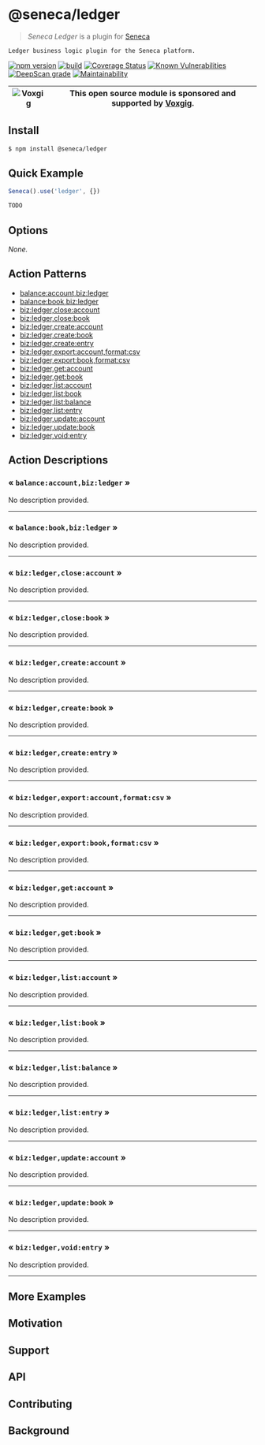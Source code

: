 # @seneca/ledger

> _Seneca Ledger_ is a plugin for [Seneca](http://senecajs.org)

    Ledger business logic plugin for the Seneca platform.

[![npm version](https://img.shields.io/npm/v/@seneca/ledger.svg)](https://npmjs.com/package/@seneca/ledger)
[![build](https://github.com/senecajs/seneca-ledger/actions/workflows/build.yml/badge.svg)](https://github.com/senecajs/seneca-ledger/actions/workflows/build.yml)
[![Coverage Status](https://coveralls.io/repos/github/senecajs/seneca-ledger/badge.svg?branch=main)](https://coveralls.io/github/senecajs/seneca-ledger?branch=main)
[![Known Vulnerabilities](https://snyk.io/test/github/senecajs/seneca-ledger/badge.svg)](https://snyk.io/test/github/senecajs/seneca-ledger)
[![DeepScan grade](https://deepscan.io/api/teams/5016/projects/20872/branches/581541/badge/grade.svg)](https://deepscan.io/dashboard#view=project&tid=5016&pid=20872&bid=581541)
[![Maintainability](https://api.codeclimate.com/v1/badges/8242b80adb8acb685afd/maintainability)](https://codeclimate.com/github/senecajs/seneca-ledger/maintainability)

| ![Voxgig](https://www.voxgig.com/res/img/vgt01r.png) | This open source module is sponsored and supported by [Voxgig](https://www.voxgig.com). |
| ---------------------------------------------------- | --------------------------------------------------------------------------------------- |

## Install

```sh
$ npm install @seneca/ledger
```

## Quick Example

```js
Seneca().use('ledger', {})

TODO
```

<!--START:options-->

## Options

_None._

<!--END:options-->

<!--START:action-list-->


## Action Patterns

* [balance:account,biz:ledger](#-balanceaccountbizledger-)
* [balance:book,biz:ledger](#-balancebookbizledger-)
* [biz:ledger,close:account](#-bizledgercloseaccount-)
* [biz:ledger,close:book](#-bizledgerclosebook-)
* [biz:ledger,create:account](#-bizledgercreateaccount-)
* [biz:ledger,create:book](#-bizledgercreatebook-)
* [biz:ledger,create:entry](#-bizledgercreateentry-)
* [biz:ledger,export:account,format:csv](#-bizledgerexportaccountformatcsv-)
* [biz:ledger,export:book,format:csv](#-bizledgerexportbookformatcsv-)
* [biz:ledger,get:account](#-bizledgergetaccount-)
* [biz:ledger,get:book](#-bizledgergetbook-)
* [biz:ledger,list:account](#-bizledgerlistaccount-)
* [biz:ledger,list:book](#-bizledgerlistbook-)
* [biz:ledger,list:balance](#-bizledgerlistbalance-)
* [biz:ledger,list:entry](#-bizledgerlistentry-)
* [biz:ledger,update:account](#-bizledgerupdateaccount-)
* [biz:ledger,update:book](#-bizledgerupdatebook-)
* [biz:ledger,void:entry](#-bizledgervoidentry-)


<!--END:action-list-->

<!--START:action-desc-->


## Action Descriptions

### &laquo; `balance:account,biz:ledger` &raquo;

No description provided.



----------
### &laquo; `balance:book,biz:ledger` &raquo;

No description provided.



----------
### &laquo; `biz:ledger,close:account` &raquo;

No description provided.



----------
### &laquo; `biz:ledger,close:book` &raquo;

No description provided.



----------
### &laquo; `biz:ledger,create:account` &raquo;

No description provided.



----------
### &laquo; `biz:ledger,create:book` &raquo;

No description provided.



----------
### &laquo; `biz:ledger,create:entry` &raquo;

No description provided.



----------
### &laquo; `biz:ledger,export:account,format:csv` &raquo;

No description provided.



----------
### &laquo; `biz:ledger,export:book,format:csv` &raquo;

No description provided.



----------
### &laquo; `biz:ledger,get:account` &raquo;

No description provided.



----------
### &laquo; `biz:ledger,get:book` &raquo;

No description provided.



----------
### &laquo; `biz:ledger,list:account` &raquo;

No description provided.



----------
### &laquo; `biz:ledger,list:book` &raquo;

No description provided.



----------
### &laquo; `biz:ledger,list:balance` &raquo;

No description provided.



----------
### &laquo; `biz:ledger,list:entry` &raquo;

No description provided.



----------
### &laquo; `biz:ledger,update:account` &raquo;

No description provided.



----------
### &laquo; `biz:ledger,update:book` &raquo;

No description provided.



----------
### &laquo; `biz:ledger,void:entry` &raquo;

No description provided.



----------


<!--END:action-desc-->

## More Examples

## Motivation

## Support

## API

## Contributing

## Background
